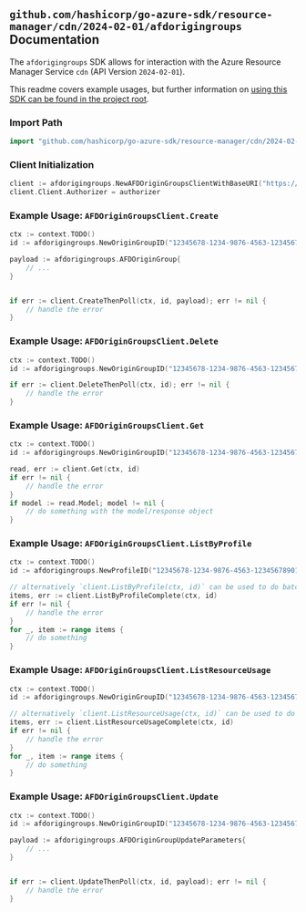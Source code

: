 
## `github.com/hashicorp/go-azure-sdk/resource-manager/cdn/2024-02-01/afdorigingroups` Documentation

The `afdorigingroups` SDK allows for interaction with the Azure Resource Manager Service `cdn` (API Version `2024-02-01`).

This readme covers example usages, but further information on [using this SDK can be found in the project root](https://github.com/hashicorp/go-azure-sdk/tree/main/docs).

### Import Path

```go
import "github.com/hashicorp/go-azure-sdk/resource-manager/cdn/2024-02-01/afdorigingroups"
```


### Client Initialization

```go
client := afdorigingroups.NewAFDOriginGroupsClientWithBaseURI("https://management.azure.com")
client.Client.Authorizer = authorizer
```


### Example Usage: `AFDOriginGroupsClient.Create`

```go
ctx := context.TODO()
id := afdorigingroups.NewOriginGroupID("12345678-1234-9876-4563-123456789012", "example-resource-group", "profileValue", "originGroupValue")

payload := afdorigingroups.AFDOriginGroup{
	// ...
}


if err := client.CreateThenPoll(ctx, id, payload); err != nil {
	// handle the error
}
```


### Example Usage: `AFDOriginGroupsClient.Delete`

```go
ctx := context.TODO()
id := afdorigingroups.NewOriginGroupID("12345678-1234-9876-4563-123456789012", "example-resource-group", "profileValue", "originGroupValue")

if err := client.DeleteThenPoll(ctx, id); err != nil {
	// handle the error
}
```


### Example Usage: `AFDOriginGroupsClient.Get`

```go
ctx := context.TODO()
id := afdorigingroups.NewOriginGroupID("12345678-1234-9876-4563-123456789012", "example-resource-group", "profileValue", "originGroupValue")

read, err := client.Get(ctx, id)
if err != nil {
	// handle the error
}
if model := read.Model; model != nil {
	// do something with the model/response object
}
```


### Example Usage: `AFDOriginGroupsClient.ListByProfile`

```go
ctx := context.TODO()
id := afdorigingroups.NewProfileID("12345678-1234-9876-4563-123456789012", "example-resource-group", "profileValue")

// alternatively `client.ListByProfile(ctx, id)` can be used to do batched pagination
items, err := client.ListByProfileComplete(ctx, id)
if err != nil {
	// handle the error
}
for _, item := range items {
	// do something
}
```


### Example Usage: `AFDOriginGroupsClient.ListResourceUsage`

```go
ctx := context.TODO()
id := afdorigingroups.NewOriginGroupID("12345678-1234-9876-4563-123456789012", "example-resource-group", "profileValue", "originGroupValue")

// alternatively `client.ListResourceUsage(ctx, id)` can be used to do batched pagination
items, err := client.ListResourceUsageComplete(ctx, id)
if err != nil {
	// handle the error
}
for _, item := range items {
	// do something
}
```


### Example Usage: `AFDOriginGroupsClient.Update`

```go
ctx := context.TODO()
id := afdorigingroups.NewOriginGroupID("12345678-1234-9876-4563-123456789012", "example-resource-group", "profileValue", "originGroupValue")

payload := afdorigingroups.AFDOriginGroupUpdateParameters{
	// ...
}


if err := client.UpdateThenPoll(ctx, id, payload); err != nil {
	// handle the error
}
```
